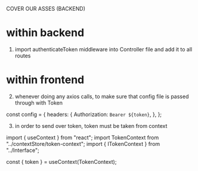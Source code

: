 COVER OUR ASSES (BACKEND)

# within backend

1. import authenticateToken middleware into Controller file and add it to all routes

# within frontend

2. whenever doing any axios calls, to make sure that config file is passed through with Token

const config = {
headers: {
Authorization: `Bearer ${token}`,
},
};

3. in order to send over token, token must be taken from context

import { useContext } from "react";
import TokenContext from "../contextStore/token-context";
import { ITokenContext } from "../Interface";

const { token } = useContext<ITokenContext>(TokenContext);
